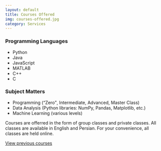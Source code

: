 ```yaml
---
layout: default
title: Courses Offered
img: courses-offered.jpg
category: Services
---
```

<h3>Programming Languages</h3>
<ul>
  <li>Python</li>
  <li>Java</li>
  <li>JavaScript</li>
  <li>MATLAB</li>
  <li>C++</li>
  <li>C</li>
</ul>

<h3>Subject Matters</h3>
<ul>
  <li>Programming (<q>Zero</q>, Intermediate, Advanced, Master Class)</li>
  <li>Data Analysis (Python libraries: NumPy, Pandas, Matplotlib, etc.)</li>
  <li>Machine Learning (various levels)</li>
</ul>

Courses are offerred in the form of group classes and private classes.
All classes are available in English and Persian.
For your convenience, all classes are held online.

<a href="course-history">View previous courses</a>
